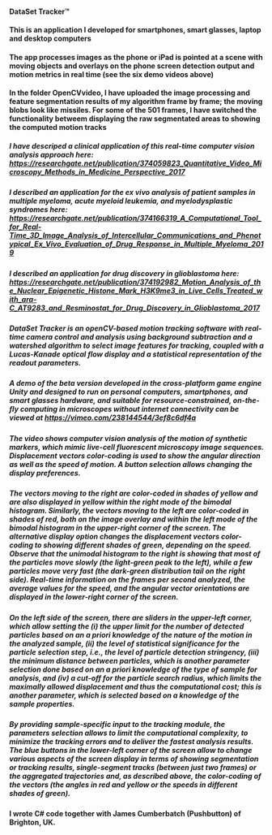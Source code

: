 #### DataSet Tracker™

#### This is an application I developed for smartphones, smart glasses, laptop and desktop computers 

#### The app processes images as the phone or iPad is pointed at a scene with moving objects and overlays on the phone screen detection output and motion metrics in real time (see the six demo videos above)

#### In the folder OpenCVvideo, I have uploaded the image processing and feature segmentation results of my algorithm frame by frame; the moving blobs look like missiles. For some of the 501 frames, I have switched the functionality betweem displaying the raw segmentated areas to showing the computed motion tracks

##### I have descriped a clinical application of this real-time computer vision analysis approach here: https://researchgate.net/publication/374059823_Quantitative_Video_Microscopy_Methods_in_Medicine_Perspective_2017

##### I described an application for the ex vivo analysis of patient samples in multiple myeloma, acute myeloid leukemia, and myelodysplastic syndromes here: https://researchgate.net/publication/374166319_A_Computational_Tool_for_Real-Time_3D_Image_Analysis_of_Intercellular_Communications_and_Phenotypical_Ex_Vivo_Evaluation_of_Drug_Response_in_Multiple_Myeloma_2019

##### I described an application for drug discovery in glioblastoma here: https://researchgate.net/publication/374192982_Motion_Analysis_of_the_Nuclear_Epigenetic_Histone_Mark_H3K9me3_in_Live_Cells_Treated_with_ara-C_AT9283_and_Resminostat_for_Drug_Discovery_in_Glioblastoma_2017

##### DataSet Tracker is an openCV-based motion tracking software with real-time camera control and analysis using background subtraction and a watershed algorithm to select image features for tracking, coupled with a Lucas-Kanade optical flow display and a statistical representation of the readout parameters. 

##### A demo of the beta version developed in the cross-platform game engine Unity and designed to run on personal computers, smartphones, and smart glasses hardware, and suitable for resource-constrained, on-the-fly computing in microscopes without internet connectivity can be viewed at https://vimeo.com/238144544/3ef8c6df4a

##### The video shows computer vision analysis of the motion of synthetic markers, which mimic live-cell fluorescent microscopy image sequences. Displacement vectors color-coding is used to show the angular direction as well as the speed of motion. A button selection allows changing the display preferences. 

##### The vectors moving to the right are color-coded in shades of yellow and are also displayed in yellow within the right mode of the bimodal histogram. Similarly, the vectors moving to the left are color-coded in shades of red, both on the image overlay and within the left mode of the bimodal histogram in the upper-right corner of the screen. The alternative display option changes the displacement vectors color-coding to showing different shades of green, depending on the speed. Observe that the unimodal histogram to the right is showing that most of the particles move slowly (the light-green peak to the left), while a few particles move very fast (the dark-green distribution tail on the right side). Real-time information on the frames per second analyzed, the average values for the speed, and the angular vector orientations are displayed in the lower-right corner of the screen.  

##### On the left side of the screen, there are sliders in the upper-left corner, which allow setting the (i) the upper limit for the number of detected particles based on an a priori knowledge of the nature of the motion in the analyzed sample, (ii) the level of statistical significance for the particle selection step, i.e., the level of particle detection stringency, (iii) the minimum distance between particles, which is another parameter selection done based on an a priori knowledge of the type of sample for analysis, and (iv) a cut-off for the particle search radius, which limits the maximally allowed displacement and thus the computational cost; this is another parameter, which is selected based on a knowledge of the sample properties. 

##### By providing sample-specific input to the tracking module, the parameters selection allows to limit the computational complexity, to minimize the tracking errors and to deliver the fastest analysis results. The blue buttons in the lower-left corner of the screen allow to change various aspects of the screen display in terms of showing segmentation or tracking results, single-segment tracks (between just two frames) or the aggregated trajectories and, as described above, the color-coding of the vectors (the angles in red and yellow or the speeds in different shades of green).

#### I wrote C# code together with James Cumberbatch (Pushbutton) of Brighton, UK.


